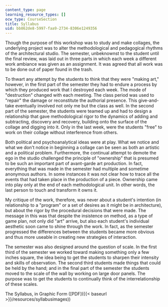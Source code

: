 ```yaml
---
content_type: page
learning_resource_types: []
ocw_type: CourseSection
title: Syllabus
uid: bb862de8-5997-faa9-2734-8306e1249356
---
```


Though the purpose of this workshop was to study and make collages, the underlying project was to alter the methodological and pedagogical rhythms of the architectural studio. The semester, unbeknownst to the student until the final review, was laid out in three parts in which each week a different work ambiance was given as an assignment. It was agreed that all work was to be done out of paper found in the trash.

To thwart any attempt by the students to think that they were "making art," however, in the first part of the semester they had to endure a process by which they produced work that I destroyed each week. The mode of "destruction" changed with each meeting. The class period was used to "repair" the damage or reconstitute the authorial presence. This give-and-take eventually involved not only me but the class as well. In the second part of the semester, the students were teamed up and had to design a relationship that gave methodological rigor to the dynamics of adding and subtracting, discovery and recovery, building onto the surface of the collage and digging into it. Only in the last week, were the students "free" to work on their collage without interference from others.

Both political and psychoanalytical ideas were at play. What we notice and what we don't notice in beginning a collage can be seen as both an artistic and a political problem. Furthermore, the continual attempt to demote the ego in the studio challenged the principle of "ownership" that is presumed to be such an important part of avant-garde art production. In fact, everything that was made in the semester had multiple and sometime anonymous authors. In some instances it was not clear how to trace all the events that had taken place in the production of a piece. Ownership came into play only at the end of each methodological unit. In other words, the last person to touch and transform it owns it.

My critique of the work, therefore, was never about a student's intention (in relationship to a "program" or a set of desires as it might be in architecture), but about the rigor by the procedural decisions that were made. The message in this was that despite the insistence on method, as a type of game plan, not only did "art" arrive, but also each student's individual aesthetic soon came to shine through the work. In fact, as the semester progressed the differences between the students became more obvious and thus more useable in creating new strategies of interaction.

The semester was also designed around the question of scale. In the first third of the semester we worked toward making something only a few inches square, the idea being to get the students to sharpen their intensity and skills of observation. The second third students made things that could be held by the hand; and in the final part of the semester the students moved to the scale of the wall by working on large door panels. The purpose was to get the students to continually think of the interrelationship of these scales.

The Syllabus, in Graphic Form ([PDF]({{< baseurl >}}/resources/syllabusimages))